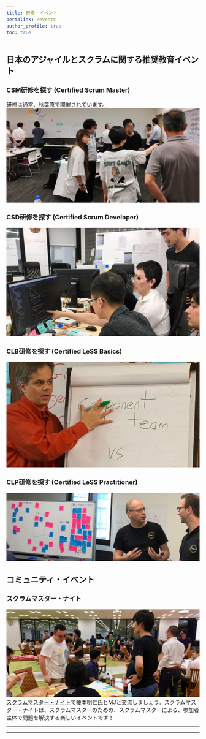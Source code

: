 ```yaml
---
title: 研修・イベント
permalink: /events
author_profile: true
toc: true
---
```

## 日本のアジャイルとスクラムに関する推奨教育イベント

### CSM研修を探す  (Certified Scrum Master) 

[研修は通常、秋葉原で開催されています。![Tokyo CSM Class](/images/tokyo-CSM-class-wide-3.jpg)](https://www.odd-e.jp/training/) 

### CSD研修を探す (Certified Scrum Developer)

[![Tokyo CSD Class](/images/tokyo-CSD-class.jpg)](https://www.odd-e.jp/ja/service_01/#link_csd)

### CLB研修を探す (Certified LeSS Basics)

[![Tokyo CLB Class](/images/tokyo-CLB-class.jpg)](/certified-less-basics-clb-course-description-jp/)

### CLP研修を探す (Certified LeSS Practitioner)

[![Tokyo CLP Class](/images/tokyo-CLP-class.jpg)](https://www.odd-e.jp/training/course-detail/62)

## コミュニティ・イベント

### スクラムマスター・ナイト

![Scrum Masters Night](/images/scrum-masters-night-1.jpg)
 [スクラムマスター・ナイト](https://smn.connpass.com/)で榎本明仁氏とMJと交流しましょう。スクラムマスター・ナイトは、スクラムマスターのための、スクラムマスターによる、参加者主体で問題を解決する楽しいイベントです！

---

---
